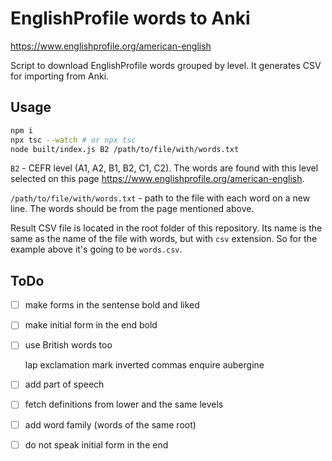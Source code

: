 # EnglishProfile words to Anki

https://www.englishprofile.org/american-english

Script to download EnglishProfile words grouped by level. It generates CSV for importing from Anki.

## Usage
```bash
npm i
npx tsc --watch # or npx tsc
node built/index.js B2 /path/to/file/with/words.txt
```

`B2` - CEFR level (A1, A2, B1, B2, C1, C2). The words are found with this level selected on this page https://www.englishprofile.org/american-english.

`/path/to/file/with/words.txt` - path to the file with each word on a new line. The words should be from the page mentioned above.

Result CSV file is located in the root folder of this repository. Its name is the same as the name of the file with words, but with `csv` extension. So for the example above it's going to be `words.csv`.

## ToDo

- [ ] make forms in the sentense bold and liked
- [ ] make initial form in the end bold
- [ ] use British words too

    lap
    exclamation mark
    inverted commas
    enquire
    aubergine

- [ ] add part of speech
- [ ] fetch definitions from lower and the same levels
- [ ] add word family (words of the same root)
- [ ] do not speak initial form in the end
